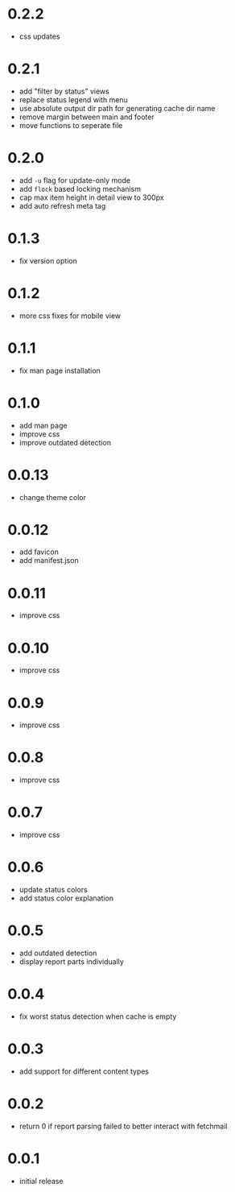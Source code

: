 # 0.2.2
- css updates

# 0.2.1
- add "filter by status" views
- replace status legend with menu
- use absolute output dir path for generating cache dir name
- remove margin between main and footer
- move functions to seperate file

# 0.2.0
- add ``-u`` flag for update-only mode
- add ``flock`` based locking mechanism
- cap max item height in detail view to 300px
- add auto refresh meta tag

# 0.1.3
- fix version option

# 0.1.2
- more css fixes for mobile view

# 0.1.1
- fix man page installation

# 0.1.0
- add man page
- improve css
- improve outdated detection

# 0.0.13
- change theme color

# 0.0.12
- add favicon
- add manifest.json

# 0.0.11
- improve css

# 0.0.10
- improve css

# 0.0.9
- improve css

# 0.0.8
- improve css

# 0.0.7
- improve css

# 0.0.6
- update status colors
- add status color explanation

# 0.0.5
- add outdated detection
- display report parts individually

# 0.0.4
- fix worst status detection when cache is empty

# 0.0.3
- add support for different content types

# 0.0.2
- return 0 if report parsing failed to better interact with fetchmail

# 0.0.1
- initial release
